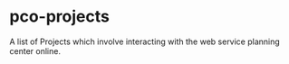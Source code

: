 # pco-projects
A list of Projects which involve interacting with the web service planning center online. 

